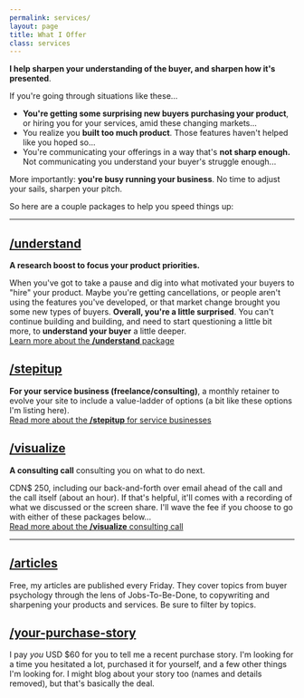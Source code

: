 ```yaml
---
permalink: services/
layout: page
title: What I Offer
class: services
---
```


**I help sharpen your understanding of the buyer, and sharpen how it's presented**.

If you're going through situations like these...

* **You're getting some surprising new buyers purchasing your product**, or hiring you for your services, amid these changing markets...
* You realize you **built too much product**. Those features haven't helped like you hoped so...
* You're communicating your offerings in a way that's **not sharp enough.** Not communicating you understand your buyer's struggle enough...

More importantly: **you're busy running your business**. No time to adjust your sails, sharpen your pitch.

So here are a couple packages to help you speed things up:

---

## [/understand](/understand)

**A research boost to focus your product priorities.**

When you've got to take a pause and dig into what motivated your buyers to "hire" your product. Maybe you're getting cancellations, or people aren't using the features you've developed, or that market change brought you some new types of buyers. **Overall, you're a little surprised**. You can't continue building and building, and need to start questioning a little bit more, to **understand your buyer** a little deeper.  
[Learn more about the **/understand** package](/understand#details)

## [/stepitup](/stepitup)

**For your service business (freelance/consulting)**, a monthly retainer to evolve your site to include a value-ladder of options (a bit like these options I'm listing here).  
[Read more about the **/stepitup** for service businesses](/stepitup#details)

## [/visualize](/visualize)

**A consulting call** consulting you on what to do next.

CDN$&nbsp;250, including our back-and-forth over email ahead of the call and the call itself (about an hour). If that's helpful, it'll comes with a recording of what we discussed or the screen share. I'll wave the fee if you choose to go with either of these packages below...  
[Read more about the **/visualize** consulting call](/visualize#details)

---

## [/articles](/articles)

Free, my articles are published every Friday. They cover topics from buyer psychology through the lens of Jobs-To-Be-Done, to copywriting and sharpening your products and services. Be sure to filter by topics.

## [/your-purchase-story](/your-purchase-story)

I pay _you_ USD $60 for you to tell me a recent purchase story. I'm looking for a time you hesitated a lot, purchased it for yourself, and a few other things I'm looking for. I might blog about your story too (names and details removed), but that's basically the deal.
